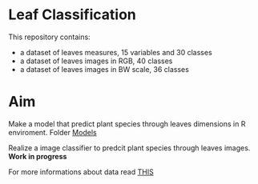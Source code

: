 # Leaf Classification
This repository contains:
* a dataset of leaves measures, 15 variables and 30 classes 
* a dataset of leaves images in RGB, 40 classes
* a dataset of leaves images in BW scale, 36 classes 

 
# Aim 
Make a model that predict plant species through leaves dimensions in R enviroment. Folder [Models](https://github.com/mfranzon/leaf_classification/tree/master/Models)

Realize a image classifier to predcit plant species through leaves images. **Work in progress**

For more informations about data read [THIS](https://github.com/mfranzon/leaf_classification/blob/master/ReadMe.pdf)
